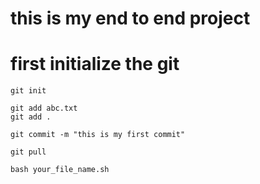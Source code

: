 # this is my end to end project

# first initialize the git

```
git init
```

```
git add abc.txt
git add .
```

```
git commit -m "this is my first commit"
```

```
git pull
```

```
bash your_file_name.sh
```